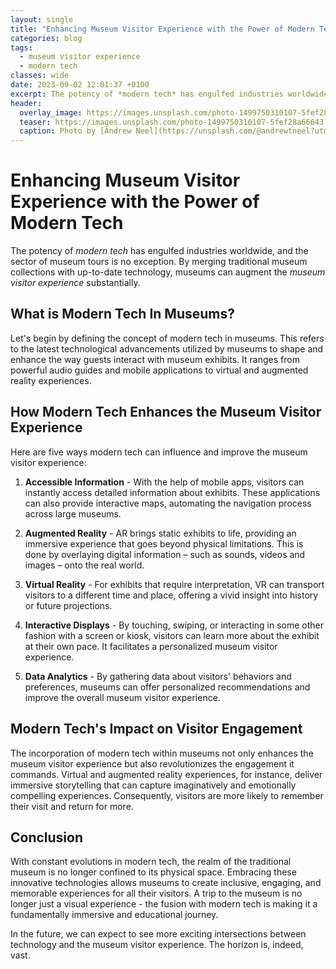 ```yaml
---
layout: single
title: "Enhancing Museum Visitor Experience with the Power of Modern Tech"
categories: blog
tags:
  - museum visitor experience
  - modern tech
classes: wide
date: 2023-09-02 12:01:37 +0100
excerpt: The potency of *modern tech* has engulfed industries worldwide, and the sector of museum tours is no exception.
header:
  overlay_image: https://images.unsplash.com/photo-1499750310107-5fef28a66643?crop=entropy&cs=tinysrgb&fit=max&fm=jpg&ixid=M3w0Nzk0ODB8MHwxfHNlYXJjaHw5fHxtdXNldW0lMjB2aXNpdG9yJTIwZXhwZXJpZW5jZSUyQyUyMG1vZGVybiUyMHRlY2h8ZW58MHwwfHx8MTY5MzY1MjQ5OHww&ixlib=rb-4.0.3&q=80&w=1080
  teaser: https://images.unsplash.com/photo-1499750310107-5fef28a66643?crop=entropy&cs=tinysrgb&fit=max&fm=jpg&ixid=M3w0Nzk0ODB8MHwxfHNlYXJjaHw5fHxtdXNldW0lMjB2aXNpdG9yJTIwZXhwZXJpZW5jZSUyQyUyMG1vZGVybiUyMHRlY2h8ZW58MHwwfHx8MTY5MzY1MjQ5OHww&ixlib=rb-4.0.3&q=80&w=400
  caption: Photo by [Andrew Neel](https://unsplash.com/@andrewtneel?utm_source=peoplecounter&utm_medium=referral) on [Unsplash](https://unsplash.com/?utm_source=peoplecounter&utm_medium=referral)
---
```


# Enhancing Museum Visitor Experience with the Power of Modern Tech

The potency of *modern tech* has engulfed industries worldwide, and the sector of museum tours is no exception. By merging traditional museum collections with up-to-date technology, museums can augment the *museum visitor experience* substantially. 

## What is Modern Tech In Museums?

Let's begin by defining the concept of modern tech in museums. This refers to the latest technological advancements utilized by museums to shape and enhance the way guests interact with museum exhibits. It ranges from powerful audio guides and mobile applications to virtual and augmented reality experiences.

## How Modern Tech Enhances the Museum Visitor Experience

Here are five ways modern tech can influence and improve the museum visitor experience:

1. **Accessible Information** - With the help of mobile apps, visitors can instantly access detailed information about exhibits. These applications can also provide interactive maps, automating the navigation process across large museums.
     
2. **Augmented Reality** - AR brings static exhibits to life, providing an immersive experience that goes beyond physical limitations. This is done by overlaying digital information – such as sounds, videos and images – onto the real world.
     
3. **Virtual Reality** - For exhibits that require interpretation, VR can transport visitors to a different time and place, offering a vivid insight into history or future projections.
     
4. **Interactive Displays** - By touching, swiping, or interacting in some other fashion with a screen or kiosk, visitors can learn more about the exhibit at their own pace. It facilitates a personalized museum visitor experience.
     
5. **Data Analytics** - By gathering data about visitors' behaviors and preferences, museums can offer personalized recommendations and improve the overall museum visitor experience.

## Modern Tech's Impact on Visitor Engagement

The incorporation of modern tech within museums not only enhances the museum visitor experience but also revolutionizes the engagement it commands. Virtual and augmented reality experiences, for instance, deliver immersive storytelling that can capture imaginatively and emotionally compelling experiences. Consequently, visitors are more likely to remember their visit and return for more.

## Conclusion

With constant evolutions in modern tech, the realm of the traditional museum is no longer confined to its physical space. Embracing these innovative technologies allows museums to create inclusive, engaging, and memorable experiences for all their visitors. A trip to the museum is no longer just a visual experience - the fusion with modern tech is making it a fundamentally immersive and educational journey. 

In the future, we can expect to see more exciting intersections between technology and the museum visitor experience. The horizon is, indeed, vast.